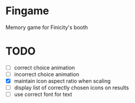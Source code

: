 # Fingame
Memory game for Finicity's booth

# TODO
- [ ] correct choice animation
- [ ] incorrect choice animation
- [x] maintain icon aspect ratio when scaling
- [ ] display list of correctly chosen icons on results
- [ ] use correct font for text
